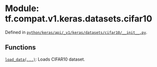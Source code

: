 <div itemscope itemtype="http://developers.google.com/ReferenceObject">
<meta itemprop="name" content="tf.compat.v1.keras.datasets.cifar10" />
<meta itemprop="path" content="Stable" />
</div>

# Module: tf.compat.v1.keras.datasets.cifar10





Defined in [`python/keras/api/_v1/keras/datasets/cifar10/__init__.py`](/code/stable/tensorflow/python/keras/api/_v1/keras/datasets/cifar10/__init__.py).

<!-- Placeholder for "Used in" -->


## Functions

[`load_data(...)`](../../../../../tf/keras/datasets/cifar10/load_data.md): Loads CIFAR10 dataset.

